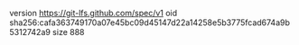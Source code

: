 version https://git-lfs.github.com/spec/v1
oid sha256:cafa363749170a07e45bc09d45147d22a14258e5b3775fcad674a9b5312742a9
size 888
